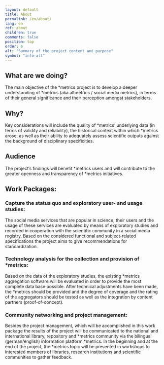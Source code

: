 ```yaml
---
layout: default
title: About
permalink: /en/about/
lang: en
ref: about
children: true
comments: false
position: top
order: 6
alt: "Summary of the project content and purpose"
symbol: "info-alt"
---
```

## What are we doing?
The main objective of the \*metrics project is to develop a deeper understanding of \*metrics (aka altmetrics / social media metrics), in terms of their general significance and their perception amongst stakeholders.  

## Why?  
Key considerations will include the quality of \*metrics’ underlying data (in terms of validity and reliability), the historical context within which \*metrics arose, as well as their ability to adequately assess scientific outputs against the background of disciplinary specificities.  

## Audience  
The project’s findings will benefit \*metrics users and will contribute to the greater openness and transparency of \*metrics initiatives.  

## Work Packages:
### Capture the status quo and exploratory user- and usage studies:  
The social media services that are popular in science, their users and the usage of these services are evaluated by means of exploratory studies and recorded in cooperation with the scientific community in a social media registry. Based on the considered functional and subject-related specifications the project aims to give recommendations for standardization.    

### Technology analysis for the collection and provision of \*metrics:   
Based on the data of the exploratory studies, the existing \*metrics aggregation software will be evaluated in order to provide the most complete data base possible. After technical adjustments have been made, the \*metrics should be provided and the degree of coverage and the rating of the aggregators should be tested as well as the integration by content partners (proof-of-concept).  

### Community networking and project management:
Besides the project management, which will be accomplished in this work package the results of the project will be communicated to the national and international library, repository and \*metrics community via the bilingual (german/english) information platform \*metrics. In the beginning and at the end of the project, the \*metrics topic will be presented in workshops to interested members of libraries, research institutions and scientific communities to gather feedback.  
